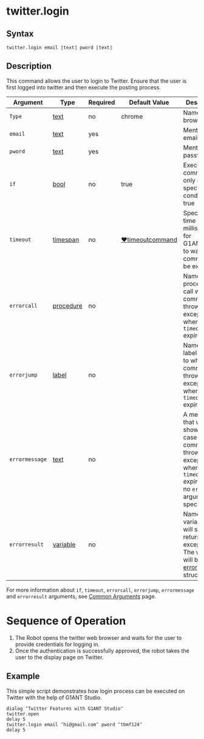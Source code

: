 # twitter.login  

## Syntax

```G1ANT
twitter.login email ⟦text⟧ pword ⟦text⟧
```

## Description

This command allows the user to login to Twitter. Ensure that the user is first logged into twitter and then execute the posting process. 

| Argument         | Type       | Required   | Default Value                                               | Description                                                 |
| ---------------- | ---------- | ---------- | ----------------------------------------------------------- | ----------------------------- |
| `Type`          | [text](https://manual.g1ant.com/link/G1ANT.Language/G1ANT.Language/Structures/TextStructure.md)     | no        |   chrome                                                          | Name of browser|
| `email`          | [text](https://manual.g1ant.com/link/G1ANT.Language/G1ANT.Language/Structures/TextStructure.md)     | yes        |                                                             | Mention your email ID|
| `pword`          | [text](https://manual.g1ant.com/link/G1ANT.Language/G1ANT.Language/Structures/TextStructure.md)     | yes        |                                                            | Mention your password|
| `if`  | [bool](https://manual.g1ant.com/link/G1ANT.Language/G1ANT.Language/Structures/BooleanStructure.md) | no       | true                                                        | Executes the command only if a specified condition is true   |
| `timeout` | [timespan](https://manual.g1ant.com/link/G1ANT.Language/G1ANT.Language/Structures/TimeSpanStructure.md) | no       | [♥timeoutcommand](https://manual.g1ant.com/link/G1ANT.Language/G1ANT.Addon.Core/Variables/TimeoutCommandVariable.md) | Specifies time in milliseconds for G1ANT.Robot to wait for the command to be executed |
| `errorcall`| [procedure](https://manual.g1ant.com/link/G1ANT.Language/G1ANT.Language/Structures/ProcedureStructure.md) | no       |                                                             | Name of a procedure to call when the command throws an exception or when a given `timeout` expires |
| `errorjump`| [label](https://manual.g1ant.com/link/G1ANT.Language/G1ANT.Language/Structures/LabelStructure.md) | no       |                                                             | Name of the label to jump to when the command throws an exception or when a given `timeout` expires |
| `errormessage` | [text](https://manual.g1ant.com/link/G1ANT.Language/G1ANT.Language/Structures/TextStructure.md) | no       |                                                             | A message that will be shown in case the command throws an exception or when a given `timeout` expires, and no `errorjump` argument is specified |
| `errorresult`  | [variable](https://manual.g1ant.com/link/G1ANT.Language/G1ANT.Language/Structures/VariableStructure.md) | no       |                                                             | Name of a variable that will store the returned exception. The variable will be of [error](https://manual.g1ant.com/link/G1ANT.Language/G1ANT.Language/Structures/ErrorStructure.md) structure  |

For more information about `if`, `timeout`, `errorcall`, `errorjump`, `errormessage` and `errorresult` arguments, see [Common Arguments](https://manual.g1ant.com/link/G1ANT.Manual/appendices/common-arguments.md) page.

# Sequence of Operation
1. The Robot opens the twitter web browser and waits for the user to provide credentials for logging in.
2. Once the authentication is successfully approved, the robot takes the user to the display page on Twitter.
## Example

This simple script demonstrates how login process can be executed on Twitter with the help of G1ANT Studio. 

```G1ANT
dialog ‴Twitter Features with G1ANT Studio‴
twitter.open
delay 5
twitter.login email ‴hi@gmail.com‴ pword ‴tbmf124‴
delay 5
```
